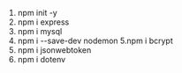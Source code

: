 1. npm init -y
2. npm i express
3. npm i mysql
4. npm i --save-dev nodemon
5.npm i bcrypt
6. npm i jsonwebtoken
7. npm i dotenv
